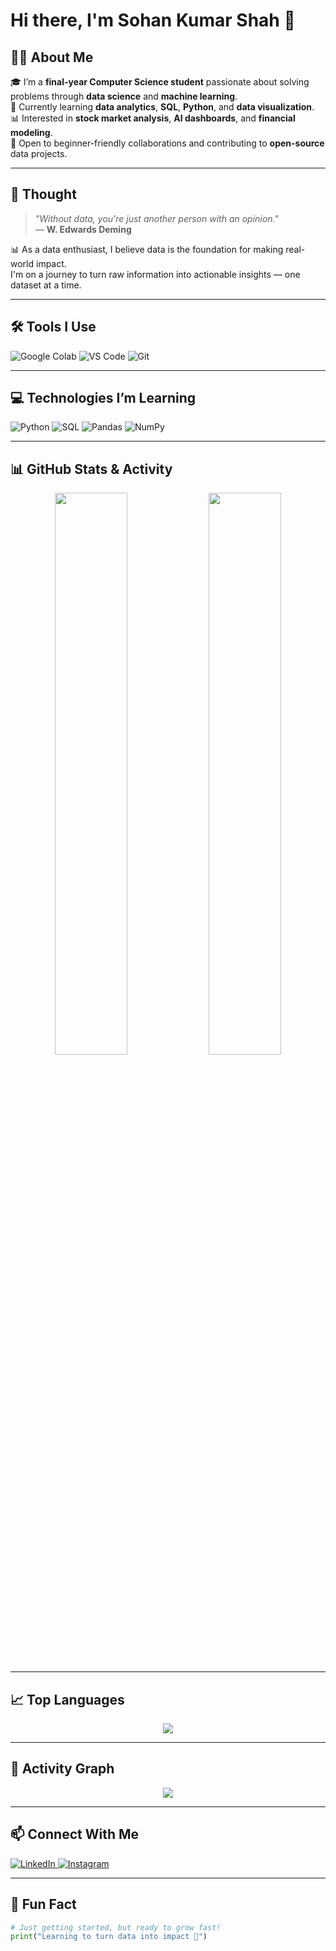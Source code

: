 # Hi there, I'm Sohan Kumar Shah 👋

## 👨‍💻 About Me

🎓 I’m a **final-year Computer Science student** passionate about solving problems through **data science** and **machine learning**.  
🌱 Currently learning **data analytics**, **SQL**, **Python**, and **data visualization**.  
📊 Interested in **stock market analysis**, **AI dashboards**, and **financial modeling**.  
🤝 Open to beginner-friendly collaborations and contributing to **open-source** data projects.

---
## 💭 Thought

> *"Without data, you're just another person with an opinion."*  
> — **W. Edwards Deming**

📊 As a data enthusiast, I believe data is the foundation for making real-world impact.  
I'm on a journey to turn raw information into actionable insights — one dataset at a time.

----

## 🛠️ Tools I Use

![Google Colab](https://img.shields.io/badge/-Google%20Colab-F9AB00?style=for-the-badge&logo=googlecolab&logoColor=white)
![VS Code](https://img.shields.io/badge/-VS%20Code-007ACC?style=for-the-badge&logo=visual-studio-code&logoColor=white)
![Git](https://img.shields.io/badge/-Git-F05032?style=for-the-badge&logo=git&logoColor=white)

---

## 💻 Technologies I’m Learning

![Python](https://img.shields.io/badge/-Python-3776AB?style=for-the-badge&logo=python&logoColor=white)
![SQL](https://img.shields.io/badge/-SQL-4479A1?style=for-the-badge&logo=MySQL&logoColor=white)
![Pandas](https://img.shields.io/badge/-Pandas-150458?style=for-the-badge&logo=pandas&logoColor=white)
![NumPy](https://img.shields.io/badge/-NumPy-013243?style=for-the-badge&logo=numpy&logoColor=white)

---

## 📊 GitHub Stats & Activity
<p align="center">
  <img width="48%" src="https://github-readme-stats.vercel.app/api?username=sohankrshah&show_icons=true&theme=radical" />
  <img width="48%" src="https://github-readme-streak-stats.herokuapp.com/?user=sohankrshah&theme=radical" />
</p>

---

## 📈 Top Languages
<p align="center">
  <img src="https://github-readme-stats.vercel.app/api/top-langs/?username=sohankrshah&layout=compact&theme=radical" />
</p>

---


## 🔄 Activity Graph
<p align="center">
  <img src="https://github-readme-activity-graph.vercel.app/graph?username=sohankrshah&theme=dracula" />
</p>

---

## 📫 Connect With Me
<p>
  <a href="https://www.linkedin.com/in/sohankrshah" target="_blank">
    <img src="https://img.shields.io/badge/-LinkedIn-0077B5?style=for-the-badge&logo=linkedin&logoColor=white" alt="LinkedIn" />
  </a>
  <a href="https://www.instagram.com/code_me17" target="_blank">
    <img src="https://img.shields.io/badge/-Instagram-E4405F?style=for-the-badge&logo=instagram&logoColor=white" alt="Instagram" />
  </a>
</p>

---



## 💬 Fun Fact

```python
# Just getting started, but ready to grow fast!
print("Learning to turn data into impact 🚀")

